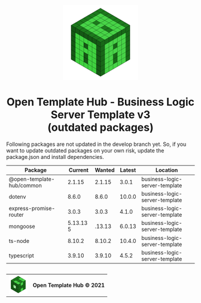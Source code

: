 <p align="center">
  <a href="https://opentemplatehub.com">
    <img src="https://raw.githubusercontent.com/open-template-hub/open-template-hub.github.io/master/assets/logo/server/business-logic-server-logo.png" alt="Logo" width=200>
  </a>
</p>


<h1 align="center">
Open Template Hub - Business Logic Server Template v3
  <br/>
(outdated packages)
</h1>

Following packages are not updated in the develop branch yet. So, if you want to update outdated packages on your own risk, update the package.json and install dependencies.

| Package                     | Current    | Wanted   | Latest   | Location |
| --- | --- | --- | --- | --- |
| @open-template-hub/common   |  2.1.15    | 2.1.15   |  3.0.1   | business-logic-server-template |
| dotenv                      |   8.6.0    |  8.6.0   | 10.0.0   | business-logic-server-template |
| express-promise-router      |   3.0.3    |  3.0.3   |  4.1.0   | business-logic-server-template |
| mongoose                    | 5.13.13  5 | .13.13   | 6.0.13   | business-logic-server-template |
| ts-node                     |  8.10.2    | 8.10.2   | 10.4.0   | business-logic-server-template |
| typescript                  |  3.9.10    | 3.9.10   |  4.5.2   | business-logic-server-template |

<table align="right"><tr><td><a href="https://opentemplatehub.com"><img src="https://raw.githubusercontent.com/open-template-hub/open-template-hub.github.io/master/assets/logo/brand-logo.png" width="50px" alt="oth"/></a></td><td><b>Open Template Hub © 2021</b></td></tr></table>

